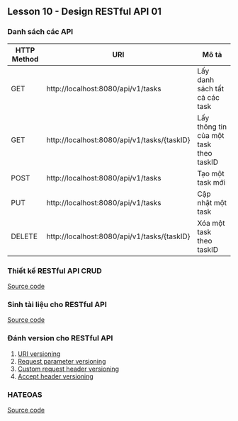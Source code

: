 ## Lesson 10 - Design RESTful API 01

### Danh sách các API

| HTTP Method | URI                                         | Mô tả                                  |
|-------------|---------------------------------------------|----------------------------------------|
| GET         | http://localhost:8080/api/v1/tasks          | Lấy danh sách tất cả các task          |
| GET         | http://localhost:8080/api/v1/tasks/{taskID} | Lấy thông tin của một task theo taskID |
| POST        | http://localhost:8080/api/v1/tasks          | Tạo một task mới                       |
| PUT         | http://localhost:8080/api/v1/tasks          | Cập nhật một task                      |
| DELETE      | http://localhost:8080/api/v1/tasks/{taskID} | Xóa một task theo taskID               |

### Thiết kế RESTful API CRUD

[Source code](restful-api-crud)

### Sinh tài liệu cho RESTful API

[Source code](restful-api-documenting)

### Đánh version cho RESTful API

1. [URI versioning](restful-api-versioning1)
2. [Request parameter versioning](restful-api-versioning2)
3. [Custom request header versioning](restful-api-versioning3)
4. [Accept header versioning](restful-api-versioning4)

### HATEOAS

[Source code](restful-api-hateoas)
